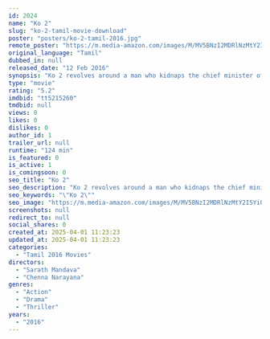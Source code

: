 ```yaml
---
id: 2024
name: "Ko 2"
slug: "ko-2-tamil-movie-download"
poster: "posters/ko-2-tamil-2016.jpg"
remote_poster: "https://m.media-amazon.com/images/M/MV5BNzI2MDRlNzMtY2I5Yi00MjMzLWI1OWEtMjFkMTJkOWE5YTdjXkEyXkFqcGdeQXVyMTEzNzg0Mjkx._V1_SX300.jpg"
original_language: "Tamil"
dubbed_in: null
released_date: "12 Feb 2016"
synopsis: "Ko 2 revolves around a man who kidnaps the chief minister of the state and the mystery over why he does so."
type: "movie"
rating: "5.2"
imdbid: "tt5215260"
tmdbid: null
views: 0
likes: 0
dislikes: 0
author_id: 1
trailer_url: null
runtime: "124 min"
is_featured: 0
is_active: 1
is_comingsoon: 0
seo_title: "Ko 2"
seo_description: "Ko 2 revolves around a man who kidnaps the chief minister of the state and the mystery over why he does so."
seo_keywords: "\"Ko 2\""
seo_image: "https://m.media-amazon.com/images/M/MV5BNzI2MDRlNzMtY2I5Yi00MjMzLWI1OWEtMjFkMTJkOWE5YTdjXkEyXkFqcGdeQXVyMTEzNzg0Mjkx._V1_SX300.jpg"
screenshots: null
redirect_to: null
social_shares: 0
created_at: 2025-04-01 11:23:23
updated_at: 2025-04-01 11:23:23
categories:
  - "Tamil 2016 Movies"
directors:
  - "Sarath Mandava"
  - "Chenna Narayana"
genres:
  - "Action"
  - "Drama"
  - "Thriller"
years:
  - "2016"
---
```

